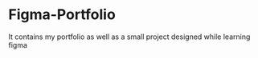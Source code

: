 # Figma-Portfolio
It contains my portfolio as well as a small project designed while learning figma

